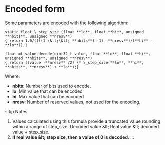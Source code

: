 # Encoded form

Some parameters are encoded with the following algorithm:

```
static float \_step_size (float **lo**, float **hi**, unsigned **nbits**, unsigned **nresv**)
{ return 1.0/((((1 \&lt;\&lt; **nbits**) -1) -**nresv**)/(**hi** -**lo**));}
```
```
float mt_value_decode(uint32_t value, float **lo**, float **hi**, unsigned **nbits**, unsigned **nresv**)
{ return ((value -**nresv** /2) \* \_step_size(**lo**, **hi**, **nbits**, **nresv**) + **lo**);}
```

 Where:
-   **nbits**: Number of bits used to encode.
-   **lo**: Min value that can be encoded
-   **hi**: Max value that can be encoded
-   **nresv**: Number of reserved values, not used for the encoding.

:::tip Notes

1. Values calculated using this formula provide a truncated value rounding within a range of step_size. Decoded value \&lt; Real value \&lt; decoded value + step_size.
2. **if real value \&lt; step size, then a value of 0 is decoded**.
:::
